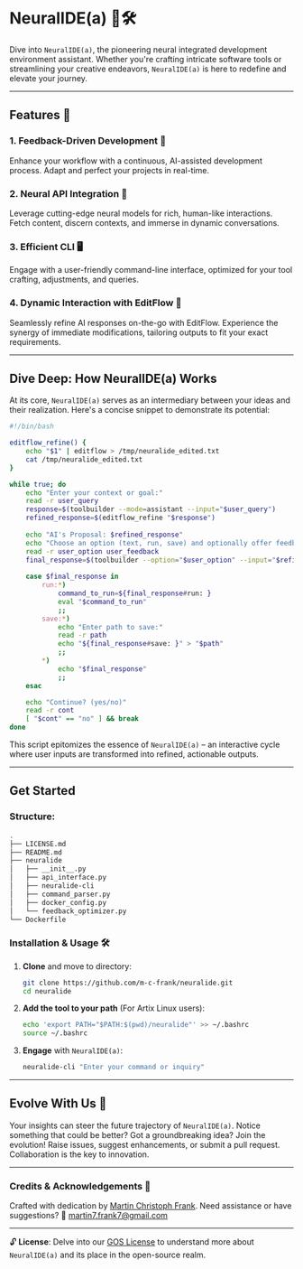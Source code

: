 # NeuralIDE(a) 🧠🛠️

Dive into `NeuralIDE(a)`, the pioneering neural integrated development environment assistant. Whether you're crafting intricate software tools or streamlining your creative endeavors, `NeuralIDE(a)` is here to redefine and elevate your journey.

---

## Features 🌟

### 1. Feedback-Driven Development 🔄
Enhance your workflow with a continuous, AI-assisted development process. Adapt and perfect your projects in real-time.

### 2. Neural API Integration 🧠
Leverage cutting-edge neural models for rich, human-like interactions. Fetch content, discern contexts, and immerse in dynamic conversations.

### 3. Efficient CLI 🖥️
Engage with a user-friendly command-line interface, optimized for your tool crafting, adjustments, and queries.

### 4. Dynamic Interaction with EditFlow 📝
Seamlessly refine AI responses on-the-go with EditFlow. Experience the synergy of immediate modifications, tailoring outputs to fit your exact requirements.

---

## Dive Deep: How NeuralIDE(a) Works

At its core, `NeuralIDE(a)` serves as an intermediary between your ideas and their realization. Here's a concise snippet to demonstrate its potential:

```bash
#!/bin/bash

editflow_refine() {
    echo "$1" | editflow > /tmp/neuralide_edited.txt
    cat /tmp/neuralide_edited.txt
}

while true; do
    echo "Enter your context or goal:"
    read -r user_query
    response=$(toolbuilder --mode=assistant --input="$user_query")
    refined_response=$(editflow_refine "$response")
    
    echo "AI's Proposal: $refined_response"
    echo "Choose an option (text, run, save) and optionally offer feedback:"
    read -r user_option user_feedback
    final_response=$(toolbuilder --option="$user_option" --input="$refined_response" --feedback="$user_feedback")
    
    case $final_response in
        run:*) 
            command_to_run=${final_response#run: }
            eval "$command_to_run"
            ;;
        save:*) 
            echo "Enter path to save:"
            read -r path
            echo "${final_response#save: }" > "$path"
            ;;
        *) 
            echo "$final_response"
            ;;
    esac

    echo "Continue? (yes/no)"
    read -r cont
    [ "$cont" == "no" ] && break
done
```

This script epitomizes the essence of `NeuralIDE(a)` – an interactive cycle where user inputs are transformed into refined, actionable outputs.

---

## Get Started

### Structure:
```bash
.
├── LICENSE.md
├── README.md
├── neuralide
│   ├── __init__.py
│   ├── api_interface.py
│   ├── neuralide-cli
│   ├── command_parser.py
│   ├── docker_config.py
│   └── feedback_optimizer.py
└── Dockerfile
```

### Installation & Usage 🛠️

1. **Clone** and move to directory:
   ```bash
   git clone https://github.com/m-c-frank/neuralide.git
   cd neuralide
   ```

2. **Add the tool to your path** (For Artix Linux users):
   ```bash
   echo 'export PATH="$PATH:$(pwd)/neuralide"' >> ~/.bashrc
   source ~/.bashrc
   ```

3. **Engage** with `NeuralIDE(a)`:
   ```bash
   neuralide-cli "Enter your command or inquiry"
   ```

---

## Evolve With Us 🌱

Your insights can steer the future trajectory of `NeuralIDE(a)`. Notice something that could be better? Got a groundbreaking idea? Join the evolution! Raise issues, suggest enhancements, or submit a pull request. Collaboration is the key to innovation.

---

### Credits & Acknowledgements 🙏

Crafted with dedication by [Martin Christoph Frank](https://github.com/m-c-frank). Need assistance or have suggestions? 💌 [martin7.frank7@gmail.com](martin7.frank7@gmail.com)

---

🔓 **License**: Delve into our [GOS License](https://github.com/m-c-frank/neuralide/blob/main/LICENSE.md) to understand more about `NeuralIDE(a)` and its place in the open-source realm.